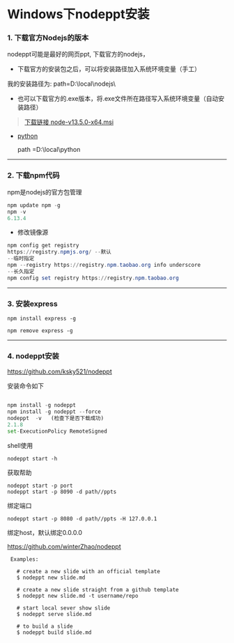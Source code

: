 # Windows下nodeppt安装

### 1. 下载官方Nodejs的版本

nodeppt可能是最好的网页ppt, 下载官方的nodejs，

- 下载官方的安装包之后，可以将安装路径加入系统环境变量（手工）

我的安装路径为:
path=D:\local\nodejs\

- 也可以下载官方的.exe版本，将.exe文件所在路径写入系统环境变量（自动安装路径）

> [下载链接 ](https://nodejs.org/en/) [node-v13.5.0-x64.msi](https://nodejs.org/dist/v13.5.0/node-v13.5.0-x64.msi)

- [python](https://www.python.org/downloads/release/python-381/)  

  path =D:\local\python

------

### 2. 下载npm代码

npm是nodejs的官方包管理

~~~powershell
npm update npm -g
npm -v
6.13.4
~~~



- 修改镜像源

```powershell
npm config get registry
https://registry.npmjs.org/ --默认
--临时指定
npm --registry https://registry.npm.taobao.org info underscore
--长久指定
npm config set registry https://registry.npm.taobao.org 
```



------

### 3. 安装express

```
npm install express -g
```

```
npm remove express -g
```

------

### 4. nodeppt安装

https://github.com/ksky521/nodeppt

安装命令如下

```python

npm install -g nodeppt 
npm install -g nodeppt --force
nodeppt  -v   (检查下是否下载成功)
2.1.8
set-ExecutionPolicy RemoteSigned

```

shell使用

```
nodeppt start -h
```

获取帮助

```
nodeppt start -p port
nodeppt start -p 8090 -d path//ppts
```

绑定端口

```
nodeppt start -p 8080 -d path//ppts -H 127.0.0.1
```

绑定host，默认绑定0.0.0.0

https://github.com/winterZhao/nodeppt

~~~shell
 Examples:

   # create a new slide with an official template
   $ nodeppt new slide.md

   # create a new slide straight from a github template
   $ nodeppt new slide.md -t username/repo

   # start local sever show slide
   $ nodeppt serve slide.md

   # to build a slide
   $ nodeppt build slide.md
~~~

